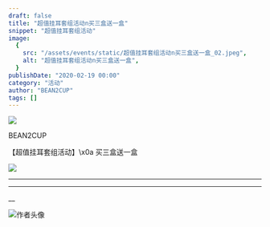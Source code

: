 ```yaml
---
draft: false
title: "超值挂耳套组活动n买三盒送一盒"
snippet: "超值挂耳套组活动"
image:
  {
    src: "/assets/events/static/超值挂耳套组活动n买三盒送一盒_02.jpeg",
    alt: "超值挂耳套组活动n买三盒送一盒",
  }
publishDate: "2020-02-19 00:00"
category: "活动"
author: "BEAN2CUP"
tags: []
---
```


![](/assets/events/static/超值挂耳套组活动n买三盒送一盒_01.png)

BEAN2CUP

【超值挂耳套组活动】\x0a 买三盒送一盒

![](/assets/events/static/超值挂耳套组活动n买三盒送一盒_02.jpeg)

---

---

\_\_

![作者头像](/assets/events/static/超值挂耳套组活动n买三盒送一盒_03.png)
